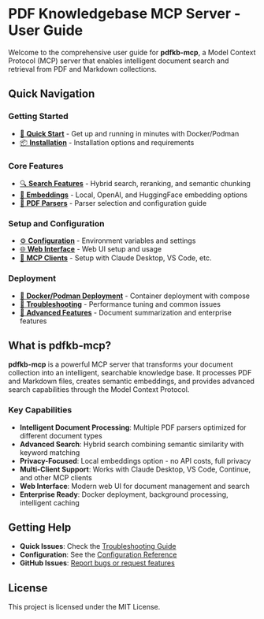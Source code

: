 # PDF Knowledgebase MCP Server - User Guide

Welcome to the comprehensive user guide for **pdfkb-mcp**, a Model Context Protocol (MCP) server that enables intelligent document search and retrieval from PDF and Markdown collections.

## Quick Navigation

### Getting Started
- [🚀 **Quick Start**](quick-start.md) - Get up and running in minutes with Docker/Podman
- [📦 **Installation**](installation.md) - Installation options and requirements

### Core Features
- [🔍 **Search Features**](search-features.md) - Hybrid search, reranking, and semantic chunking
- [🤖 **Embeddings**](embeddings.md) - Local, OpenAI, and HuggingFace embedding options
- [📄 **PDF Parsers**](parsers.md) - Parser selection and configuration guide

### Setup and Configuration
- [⚙️ **Configuration**](configuration.md) - Environment variables and settings
- [🌐 **Web Interface**](web-interface.md) - Web UI setup and usage
- [🔌 **MCP Clients**](mcp-clients.md) - Setup with Claude Desktop, VS Code, etc.

### Deployment
- [🐳 **Docker/Podman Deployment**](docker-deployment.md) - Container deployment with compose
- [🔧 **Troubleshooting**](troubleshooting.md) - Performance tuning and common issues
- [🎯 **Advanced Features**](advanced.md) - Document summarization and enterprise features

## What is pdfkb-mcp?

**pdfkb-mcp** is a powerful MCP server that transforms your document collection into an intelligent, searchable knowledge base. It processes PDF and Markdown files, creates semantic embeddings, and provides advanced search capabilities through the Model Context Protocol.

### Key Capabilities

- **Intelligent Document Processing**: Multiple PDF parsers optimized for different document types
- **Advanced Search**: Hybrid search combining semantic similarity with keyword matching
- **Privacy-Focused**: Local embeddings option - no API costs, full privacy
- **Multi-Client Support**: Works with Claude Desktop, VS Code, Continue, and other MCP clients
- **Web Interface**: Modern web UI for document management and search
- **Enterprise Ready**: Docker deployment, background processing, intelligent caching

## Getting Help

- **Quick Issues**: Check the [Troubleshooting Guide](troubleshooting.md)
- **Configuration**: See the [Configuration Reference](configuration.md)
- **GitHub Issues**: [Report bugs or request features](https://github.com/juanqui/pdfkb-mcp/issues)

## License

This project is licensed under the MIT License.
